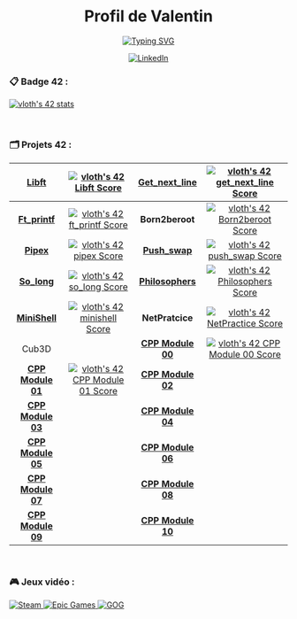 <h1 align="center">Profil de Valentin</h1>

<p align="center">
  <a href="https://git.io/typing-svg"><img src="https://readme-typing-svg.demolab.com?font=Fira+Code&weight=700&duration=5&pause=1700&color=74F724&center=true&width=435&lines=Étudiant+42+%F0%9F%A7%91%E2%80%8D%F0%9F%8E%93;Développeur Junior Full-Stack+%F0%9F%92%BB;Fan de Star Wars+%F0%9F%AA%90;Passionné de jeux vidéo+%F0%9F%8E%AE" alt="Typing SVG" /></a>
</p>

<p align="center">
  <a href="https://www.linkedin.com/in/loth-valentin-50378a231/">
    <img src="https://img.shields.io/badge/LinkedIn-0077B5?style=for-the-badge&logo=linkedin&logoColor=white" alt="LinkedIn">
  </a>
</p>

<h3>📋 Badge 42 :</h3>
<p>
  <a href="https://github.com/JaeSeoKim/badge42"><img src="https://badge42.vercel.app/api/v2/clgqf682t003508lb85645y40/stats?cursusId=21&coalitionId=47" alt="vloth's 42 stats" /></a>
</p>

</br>
<h3>🗂 Projets 42 :</h3>

| **[Libft](https://github.com/El-cmd/libft)** | [![vloth's 42 Libft Score](https://badge42.vercel.app/api/v2/clgqf682t003508lb85645y40/project/2180153)](https://github.com/JaeSeoKim/badge42) | **[Get_next_line](https://github.com/El-cmd/get_next_line)** | [![vloth's 42 get_next_line Score](https://badge42.vercel.app/api/v2/clgqf682t003508lb85645y40/project/2208989)](https://github.com/JaeSeoKim/badge42) |
| :------------: | :------------: | :------------: | :------------: |
| **[Ft_printf](https://github.com/El-cmd/ft_printf)** | [![vloth's 42 ft_printf Score](https://badge42.vercel.app/api/v2/clgqf682t003508lb85645y40/project/2357265)](https://github.com/JaeSeoKim/badge42) | **Born2beroot** | [![vloth's 42 Born2beroot Score](https://badge42.vercel.app/api/v2/clgqf682t003508lb85645y40/project/2292985)](https://github.com/JaeSeoKim/badge42) |
| **[Pipex](https://github.com/El-cmd/Pipex)** | [![vloth's 42 pipex Score](https://badge42.vercel.app/api/v2/clgqf682t003508lb85645y40/project/2402054)](https://github.com/JaeSeoKim/badge42) | **[Push_swap](https://github.com/El-cmd/Push_Swap-2.0)** | [![vloth's 42 push_swap Score](https://badge42.vercel.app/api/v2/clgqf682t003508lb85645y40/project/2444994)](https://github.com/JaeSeoKim/badge42) |
| **[So_long](https://github.com/El-cmd/So_long)** | [![vloth's 42 so_long Score](https://badge42.vercel.app/api/v2/clgqf682t003508lb85645y40/project/2426054)](https://github.com/JaeSeoKim/badge42) | **[Philosophers](https://github.com/El-cmd/Philosopher)** | [![vloth's 42 Philosophers Score](https://badge42.vercel.app/api/v2/clgqf682t003508lb85645y40/project/2679629)](https://github.com/JaeSeoKim/badge42) |
| **[MiniShell](https://github.com/El-cmd/My_MiniShell)** | [![vloth's 42 minishell Score](https://badge42.vercel.app/api/v2/clgqf682t003508lb85645y40/project/2908495)](https://github.com/JaeSeoKim/badge42) | **NetPratcice** | [![vloth's 42 NetPractice Score](https://badge42.vercel.app/api/v2/clgqf682t003508lb85645y40/project/2923008)](https://github.com/JaeSeoKim/badge42) |
| Cub3D | | **[CPP Module 00](https://github.com/El-cmd/PiscineCPP)** | [![vloth's 42 CPP Module 00 Score](https://badge42.vercel.app/api/v2/clgqf682t003508lb85645y40/project/2929926)](https://github.com/JaeSeoKim/badge42) |
| **[CPP Module 01](https://github.com/El-cmd/PiscineCPP)** | [![vloth's 42 CPP Module 01 Score](https://badge42.vercel.app/api/v2/clgqf682t003508lb85645y40/project/3043188)](https://github.com/JaeSeoKim/badge42) | **[CPP Module 02](https://github.com/El-cmd/PiscineCPP)** |
| **[CPP Module 03](https://github.com/El-cmd/PiscineCPP)** | | **[CPP Module 04](https://github.com/El-cmd/PiscineCPP)** |
| **[CPP Module 05](https://github.com/El-cmd/PiscineCPP)** | | **[CPP Module 06](https://github.com/El-cmd/PiscineCPP)** |
| **[CPP Module 07](https://github.com/El-cmd/PiscineCPP)** | | **[CPP Module 08](https://github.com/El-cmd/PiscineCPP)** |
| **[CPP Module 09](https://github.com/El-cmd/PiscineCPP)** | | **[CPP Module 10](https://github.com/El-cmd/PiscineCPP)** |
</br>

<h3>🎮 Jeux vidéo :</h3>
<p>
  <a href="https://steamcommunity.com/id/Vloth/">
    <img src="https://img.shields.io/badge/Steam-%23000000.svg?style=for-the-badge&logo=steam&logoColor=white" alt="Steam">
  </a>
  <a href="https://www.epicgames.com/id/Vloth">
    <img src="https://img.shields.io/badge/Epic%20Games-313131.svg?style=for-the-badge&logo=epic%20games&logoColor=white" alt="Epic Games">
  </a>
  <a href="https://www.gog.com/u/Vloth">
    <img src="https://img.shields.io/badge/GOG-%23FF5900.svg?style=for-the-badge&logo=gog&logoColor=white" alt="GOG">
  </a>
</p>



